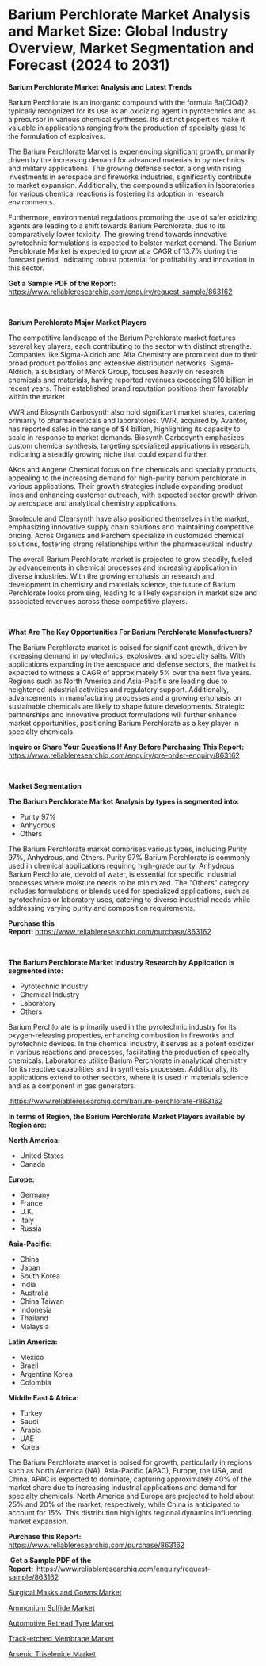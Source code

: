 <p><h1>Barium Perchlorate Market Analysis and Market Size: Global Industry Overview, Market Segmentation and Forecast (2024 to 2031)</h1></p><p><strong>Barium Perchlorate Market Analysis and Latest Trends</strong></p>
<p><p>Barium Perchlorate is an inorganic compound with the formula Ba(ClO4)2, typically recognized for its use as an oxidizing agent in pyrotechnics and as a precursor in various chemical syntheses. Its distinct properties make it valuable in applications ranging from the production of specialty glass to the formulation of explosives.</p><p>The Barium Perchlorate Market is experiencing significant growth, primarily driven by the increasing demand for advanced materials in pyrotechnics and military applications. The growing defense sector, along with rising investments in aerospace and fireworks industries, significantly contribute to market expansion. Additionally, the compound’s utilization in laboratories for various chemical reactions is fostering its adoption in research environments.</p><p>Furthermore, environmental regulations promoting the use of safer oxidizing agents are leading to a shift towards Barium Perchlorate, due to its comparatively lower toxicity. The growing trend towards innovative pyrotechnic formulations is expected to bolster market demand. The Barium Perchlorate Market is expected to grow at a CAGR of 13.7% during the forecast period, indicating robust potential for profitability and innovation in this sector.</p></p>
<p><strong>Get a Sample PDF of the Report:&nbsp;</strong> <a href="https://www.reliableresearchiq.com/enquiry/request-sample/863162?utm_campaign=1144&utm_medium=2&utm_source=Github&utm_content=ia&utm_term=11112024&utm_id=barium-perchlorate">https://www.reliableresearchiq.com/enquiry/request-sample/863162</a></p>
<p>&nbsp;</p>
<p><strong>Barium Perchlorate Major Market Players</strong></p>
<p><p>The competitive landscape of the Barium Perchlorate market features several key players, each contributing to the sector with distinct strengths. Companies like Sigma-Aldrich and Alfa Chemistry are prominent due to their broad product portfolios and extensive distribution networks. Sigma-Aldrich, a subsidiary of Merck Group, focuses heavily on research chemicals and materials, having reported revenues exceeding $10 billion in recent years. Their established brand reputation positions them favorably within the market.</p><p>VWR and Biosynth Carbosynth also hold significant market shares, catering primarily to pharmaceuticals and laboratories. VWR, acquired by Avantor, has reported sales in the range of $4 billion, highlighting its capacity to scale in response to market demands. Biosynth Carbosynth emphasizes custom chemical synthesis, targeting specialized applications in research, indicating a steadily growing niche that could expand further.</p><p>AKos and Angene Chemical focus on fine chemicals and specialty products, appealing to the increasing demand for high-purity barium perchlorate in various applications. Their growth strategies include expanding product lines and enhancing customer outreach, with expected sector growth driven by aerospace and analytical chemistry applications.</p><p>Smolecule and Clearsynth have also positioned themselves in the market, emphasizing innovative supply chain solutions and maintaining competitive pricing. Acros Organics and Parchem specialize in customized chemical solutions, fostering strong relationships within the pharmaceutical industry.</p><p>The overall Barium Perchlorate market is projected to grow steadily, fueled by advancements in chemical processes and increasing application in diverse industries. With the growing emphasis on research and development in chemistry and materials science, the future of Barium Perchlorate looks promising, leading to a likely expansion in market size and associated revenues across these competitive players.</p></p>
<p>&nbsp;</p>
<p><strong>What Are The Key Opportunities For Barium Perchlorate Manufacturers?</strong></p>
<p><p>The Barium Perchlorate market is poised for significant growth, driven by increasing demand in pyrotechnics, explosives, and specialty salts. With applications expanding in the aerospace and defense sectors, the market is expected to witness a CAGR of approximately 5% over the next five years. Regions such as North America and Asia-Pacific are leading due to heightened industrial activities and regulatory support. Additionally, advancements in manufacturing processes and a growing emphasis on sustainable chemicals are likely to shape future developments. Strategic partnerships and innovative product formulations will further enhance market opportunities, positioning Barium Perchlorate as a key player in specialty chemicals.</p></p>
<p><strong>Inquire or Share Your Questions If Any Before Purchasing This Report:</strong> <a href="https://www.reliableresearchiq.com/enquiry/pre-order-enquiry/863162?utm_campaign=1144&utm_medium=2&utm_source=Github&utm_content=ia&utm_term=11112024&utm_id=barium-perchlorate">https://www.reliableresearchiq.com/enquiry/pre-order-enquiry/863162</a></p>
<p>&nbsp;</p>
<p><strong>Market Segmentation</strong></p>
<p><strong>The Barium Perchlorate Market Analysis by types is segmented into:</strong></p>
<p><ul><li>Purity 97%</li><li>Anhydrous</li><li>Others</li></ul></p>
<p><p>The Barium Perchlorate market comprises various types, including Purity 97%, Anhydrous, and Others. Purity 97% Barium Perchlorate is commonly used in chemical applications requiring high-grade purity. Anhydrous Barium Perchlorate, devoid of water, is essential for specific industrial processes where moisture needs to be minimized. The "Others" category includes formulations or blends used for specialized applications, such as pyrotechnics or laboratory uses, catering to diverse industrial needs while addressing varying purity and composition requirements.</p></p>
<p><strong>Purchase this Report:&nbsp;</strong><a href="https://www.reliableresearchiq.com/purchase/863162?utm_campaign=1144&utm_medium=2&utm_source=Github&utm_content=ia&utm_term=11112024&utm_id=barium-perchlorate">https://www.reliableresearchiq.com/purchase/863162</a></p>
<p>&nbsp;</p>
<p><strong>The Barium Perchlorate Market Industry Research by Application is segmented into:</strong></p>
<p><ul><li>Pyrotechnic Industry</li><li>Chemical Industry</li><li>Laboratory</li><li>Others</li></ul></p>
<p><p>Barium Perchlorate is primarily used in the pyrotechnic industry for its oxygen-releasing properties, enhancing combustion in fireworks and pyrotechnic devices. In the chemical industry, it serves as a potent oxidizer in various reactions and processes, facilitating the production of specialty chemicals. Laboratories utilize Barium Perchlorate in analytical chemistry for its reactive capabilities and in synthesis processes. Additionally, its applications extend to other sectors, where it is used in materials science and as a component in gas generators.</p></p>
<p><a href="https://www.reliableresearchiq.com/barium-perchlorate-r863162?utm_campaign=1144&utm_medium=2&utm_source=Github&utm_content=ia&utm_term=11112024&utm_id=barium-perchlorate">&nbsp;https://www.reliableresearchiq.com/barium-perchlorate-r863162</a></p>
<p><strong>In terms of Region, the Barium Perchlorate Market Players available by Region are:</strong></p>
<p>
    <p> <strong> North America: </strong>
        <ul>
            <li>United States</li>
            <li>Canada</li>
        </ul>
        </p> 
    <p> <strong> Europe: </strong>
        <ul>
            <li>Germany</li>
            <li>France</li>
            <li>U.K.</li>
            <li>Italy</li>
            <li>Russia</li>
        </ul>
        </p> 
    <p> <strong> Asia-Pacific: </strong>
        <ul>
            <li>China</li>
            <li>Japan</li>
            <li>South Korea</li>
            <li>India</li>
            <li>Australia</li>
            <li>China Taiwan</li>
            <li>Indonesia</li>
            <li>Thailand</li>
            <li>Malaysia</li>
        </ul>
        </p> 
    <p> <strong> Latin America: </strong>
        <ul>
            <li>Mexico</li>
            <li>Brazil</li>
            <li>Argentina Korea</li>
            <li>Colombia</li>
        </ul>
        </p> 
    <p> <strong> Middle East & Africa: </strong>
        <ul>
            <li>Turkey</li>
            <li>Saudi</li>
            <li>Arabia</li>
            <li>UAE</li>
            <li>Korea</li>
        </ul>
    </p>
    </p>
<p><p>The Barium Perchlorate market is poised for growth, particularly in regions such as North America (NA), Asia-Pacific (APAC), Europe, the USA, and China. APAC is expected to dominate, capturing approximately 40% of the market share due to increasing industrial applications and demand for specialty chemicals. North America and Europe are projected to hold about 25% and 20% of the market, respectively, while China is anticipated to account for 15%. This distribution highlights regional dynamics influencing market expansion.</p></p>
<p><strong>Purchase this Report: </strong><a href="https://www.reliableresearchiq.com/purchase/863162?utm_campaign=1144&utm_medium=2&utm_source=Github&utm_content=ia&utm_term=11112024&utm_id=barium-perchlorate">https://www.reliableresearchiq.com/purchase/863162</a></p>
<p>&nbsp;<strong>Get a Sample PDF of the Report:&nbsp;&nbsp;</strong><a href="https://www.reliableresearchiq.com/enquiry/request-sample/863162?utm_campaign=1144&utm_medium=2&utm_source=Github&utm_content=ia&utm_term=11112024&utm_id=barium-perchlorate">https://www.reliableresearchiq.com/enquiry/request-sample/863162</a></p>
<p><strong></strong></p>
<p><p><a href="https://issuu.com/reportprime-2/docs/surgical-masks-and-gowns-market-siz_4bdbcc7f60d280?utm_campaign=1144&utm_medium=2&utm_source=Github&utm_content=ia&utm_term=11112024&utm_id=barium-perchlorate">Surgical Masks and Gowns Market</a></p><p><a href="https://github.com/kaceycoody4m/Market-Research-Report-List-1/blob/main/ammonium-sulfide-market.md?utm_campaign=1144&utm_medium=2&utm_source=Github&utm_content=ia&utm_term=11112024&utm_id=barium-perchlorate">Ammonium Sulfide Market</a></p><p><a href="https://www.linkedin.com/pulse/automotive-retread-tyre-market-trends-detailed-study-its-kvkje?utm_campaign=1144&utm_medium=2&utm_source=Github&utm_content=ia&utm_term=11112024&utm_id=barium-perchlorate">Automotive Retread Tyre Market</a></p><p><a href="https://issuu.com/reportprime-2/docs/track-etched-membrane-market-size-2_9624e42a952b95?utm_campaign=1144&utm_medium=2&utm_source=Github&utm_content=ia&utm_term=11112024&utm_id=barium-perchlorate">Track-etched Membrane Market</a></p><p><a href="https://github.com/brunafxh5tru/Market-Research-Report-List-1/blob/main/arsenic-triselenide-market.md?utm_campaign=1144&utm_medium=2&utm_source=Github&utm_content=ia&utm_term=11112024&utm_id=barium-perchlorate">Arsenic Triselenide Market</a></p></p>